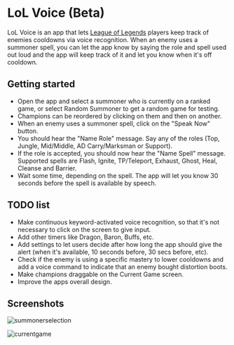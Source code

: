 # LoL Voice (Beta)

LoL Voice is an app that lets [League of Legends](http://leagueoflegends.com) players keep track of enemies cooldowns via voice recognition.
When an enemy uses a summoner spell, you can let the app know by saying the role and spell used out loud and the app will keep track of it and let you know when it's off cooldown.

## Getting started

- Open the app and select a summoner who is currently on a ranked game, or select Random Summoner to get a random game for testing.
- Champions can be reordered by clicking on them and then on another.
- When an enemy uses a summoner spell, click on the "Speak Now" button. 
- You should hear the "Name Role" message. Say any of the roles (Top, Jungle, Mid/Middle, AD Carry/Marksman or Support).
- If the role is accepted, you should now hear the "Name Spell" message. Supported spells are Flash, Ignite, TP/Teleport, Exhaust, Ghost, Heal, Cleanse and Barrier.
- Wait some time, depending on the spell. The app will let you know 30 seconds before the spell is available by speech.

## TODO list

- Make continuous keyword-activated voice recognition, so that it's not necessary to click on the screen to give input.
- Add other timers like Dragon, Baron, Buffs, etc.
- Add settings to let users decide after how long the app should give the alert (when it's available, 10 seconds before, 30 secs before, etc).
- Check if the enemy is using a specific mastery to lower cooldowns and add a voice command to indicate that an enemy bought distortion boots.
- Make champions draggable on the Current Game screen.
- Improve the apps overall design.

## Screenshots

![summonerselection](https://cloud.githubusercontent.com/assets/6062888/8898022/9562715a-33f4-11e5-97f2-7f04c1763ec0.png)

![currentgame](https://cloud.githubusercontent.com/assets/6062888/8898045/bc6741ea-33f4-11e5-901b-656d303eff74.png)